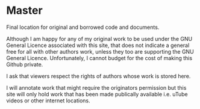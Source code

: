 # Master
Final location for original and borrowed code and documents.

Although I am happy for any of my original work to be used under the GNU General Licence associated with this site, that does not indicate a general free for all with other authors work, unless they too are supporting the GNU General Licence. Unfortunately, I cannot budget for the cost of making this Github private.

I ask that viewers respect the rights of authors whose work is stored here.

I will annotate work that might require the originators permission but this site will only hold work that has been made publically available i.e. uTube videos or other internet locations.
